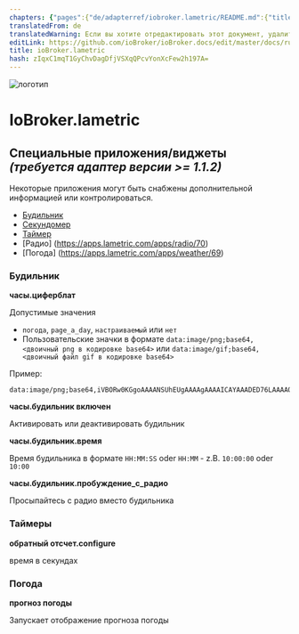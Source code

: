 ```yaml
---
chapters: {"pages":{"de/adapterref/iobroker.lametric/README.md":{"title":{"de":"ioBroker.lametric"},"content":"de/adapterref/iobroker.lametric/README.md"},"de/adapterref/iobroker.lametric/apps.md":{"title":{"de":"ioBroker.lametric"},"content":"de/adapterref/iobroker.lametric/apps.md"},"de/adapterref/iobroker.lametric/my-data-diy.md":{"title":{"de":"ioBroker.lametric"},"content":"de/adapterref/iobroker.lametric/my-data-diy.md"},"de/adapterref/iobroker.lametric/notifications.md":{"title":{"de":"ioBroker.lametric"},"content":"de/adapterref/iobroker.lametric/notifications.md"},"de/adapterref/iobroker.lametric/blockly.md":{"title":{"de":"ioBroker.lametric"},"content":"de/adapterref/iobroker.lametric/blockly.md"}}}
translatedFrom: de
translatedWarning: Если вы хотите отредактировать этот документ, удалите поле «translationFrom», в противном случае этот документ будет снова автоматически переведен
editLink: https://github.com/ioBroker/ioBroker.docs/edit/master/docs/ru/adapterref/iobroker.lametric/apps.md
title: ioBroker.lametric
hash: zIqxC1mqT1GyChvDagDfjVSXqQPcvYonXcFew2h197A=
---
```

![логотип](../../../de/adapterref/iobroker.lametric/../../admin/lametric.png)

# IoBroker.lametric
## Специальные приложения/виджеты *(требуется адаптер версии >= 1.1.2)*
Некоторые приложения могут быть снабжены дополнительной информацией или контролироваться.

- [Будильник](https://apps.lametric.com/apps/alarm_clock/68)
- [Секундомер](https://apps.lametric.com/apps/stopwatch/71)
- [Таймер](https://apps.lametric.com/apps/timer/72)
- [Радио] (https://apps.lametric.com/apps/radio/70)
- [Погода] (https://apps.lametric.com/apps/weather/69)

### Будильник
**часы.циферблат**

Допустимые значения

- `погода`, `page_a_day`, `настраиваемый` или `нет`
- Пользовательские значки в формате `data:image/png;base64,<двоичный png в кодировке base64>` или `data:image/gif;base64,<двоичный файл gif в кодировке base64>`

Пример:

```
data:image/png;base64,iVBORw0KGgoAAAANSUhEUgAAAAgAAAAICAYAAADED76LAAAAOklEQVQYlWNUVFBgwAeYcEncv//gP04FMEmsCmCSiooKjHAFMEF0SRQTsEnCFcAE0SUZGBgYGAl5EwA+6RhuHb9bggAAAABJRU5ErkJggg==
```

**часы.будильник включен**

Активировать или деактивировать будильник

**часы.будильник.время**

Время будильника в формате ``HH:MM:SS`` oder ``HH:MM`` - z.B. ``10:00:00`` oder ``10:00``

**часы.будильник.пробуждение_с_радио**

Просыпайтесь с радио вместо будильника

### Таймеры
**обратный отсчет.configure**

время в секундах

### Погода
**прогноз погоды**

Запускает отображение прогноза погоды